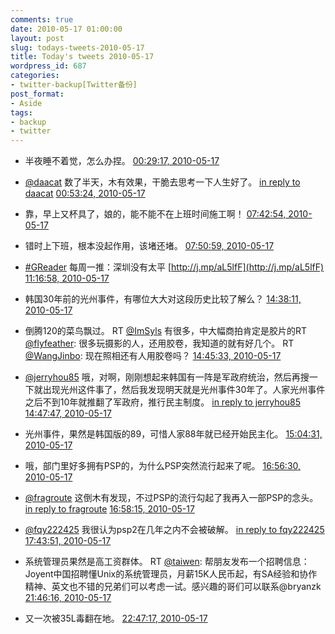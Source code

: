 ```yaml
---
comments: true
date: 2010-05-17 01:00:00
layout: post
slug: todays-tweets-2010-05-17
title: Today's tweets 2010-05-17
wordpress_id: 687
categories:
- twitter-backup[Twitter备份]
post_format:
- Aside
tags:
- backup
- twitter
---
```





  * 半夜睡不着觉，怎么办捏。 [00:29:17, 2010-05-17](http://twitter.com/gfrog/statuses/14107361370)





  * [@daacat](http://twitter.com/daacat) 数了半天，木有效果，干脆去思考一下人生好了。 [in reply to daacat](http://twitter.com/daacat/statuses/14107633462) [00:53:24, 2010-05-17](http://twitter.com/gfrog/statuses/14108540453)





  * 靠，早上又杯具了，娘的，能不能不在上班时间施工啊！ [07:42:54, 2010-05-17](http://twitter.com/gfrog/statuses/14127110902)





  * 错时上下班，根本没起作用，该堵还堵。 [07:50:59, 2010-05-17](http://twitter.com/gfrog/statuses/14127495809)





  * [#GReader](http://search.twitter.com/search?q=%23GReader) 每周一推：深圳没有太平 [http://j.mp/aL5lfF](http://j.mp/aL5lfF) [11:16:58, 2010-05-17](http://twitter.com/gfrog/statuses/14137802991)





  * 韩国30年前的光州事件，有哪位大大对这段历史比较了解么？ [14:38:11, 2010-05-17](http://twitter.com/gfrog/statuses/14145967723)





  * 倒腾120的菜鸟飘过。 RT [@ImSyls](http://twitter.com/ImSyls) 有很多，中大幅商拍肯定是胶片的RT [@flyfeather](http://twitter.com/flyfeather): 很多玩摄影的人，还用胶卷，我知道的就有好几个。 RT [@WangJinbo](http://twitter.com/WangJinbo): 现在照相还有人用胶卷吗？ [14:45:33, 2010-05-17](http://twitter.com/gfrog/statuses/14146208604)





  * [@jerryhou85](http://twitter.com/jerryhou85) 哦，对啊，刚刚想起来韩国有一阵是军政府统治，然后再搜一下就出现光州这件事了，然后我发现明天就是光州事件30年了。人家光州事件之后不到10年就推翻了军政府，推行民主制度。 [in reply to jerryhou85](http://twitter.com/jerryhou85/statuses/14146192669) [14:47:47, 2010-05-17](http://twitter.com/gfrog/statuses/14146279442)





  * 光州事件，果然是韩国版的89，可惜人家88年就已经开始民主化。 [15:04:31, 2010-05-17](http://twitter.com/gfrog/statuses/14146818686)





  * 哦，部门里好多拥有PSP的，为什么PSP突然流行起来了呢。 [16:56:30, 2010-05-17](http://twitter.com/gfrog/statuses/14150242807)





  * [@fragroute](http://twitter.com/fragroute) 这倒木有发现，不过PSP的流行勾起了我再入一部PSP的念头。 [in reply to fragroute](http://twitter.com/fragroute/statuses/14150273240) [16:58:15, 2010-05-17](http://twitter.com/gfrog/statuses/14150295583)





  * [@fqy222425](http://twitter.com/fqy222425) 我很认为psp2在几年之内不会被破解。 [in reply to fqy222425](http://twitter.com/fqy222425/statuses/14150655595) [17:43:51, 2010-05-17](http://twitter.com/gfrog/statuses/14151736342)





  * 系统管理员果然是高工资群体。 RT [@taiwen](http://twitter.com/taiwen): 帮朋友发布一个招聘信息：Joyent中国招聘懂Unix的系统管理员，月薪15K人民币起，有SA经验和协作精神、英文也不错的兄弟们可以考虑一试。感兴趣的哥们可以联系@bryanzk [21:46:16, 2010-05-17](http://twitter.com/gfrog/statuses/14161981526)





  * 又一次被35L毒翻在地。 [22:47:17, 2010-05-17](http://twitter.com/gfrog/statuses/14165265980)




